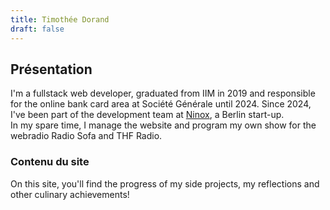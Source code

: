 ```yaml
---
title: Timothée Dorand
draft: false
---
```


## Présentation

I'm a fullstack web developer, graduated from IIM in 2019 and responsible for the online bank card area at Société Générale until 2024. Since 2024, I've been part of the development team at <a href=‘https://ninox.com’>Ninox</a>, a Berlin start-up.
<br/>
In my spare time, I manage the website and program my own show for the webradio Radio Sofa and THF Radio.


### Contenu du site

On this site, you'll find the progress of my side projects, my reflections and other culinary achievements!